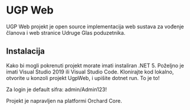 # UGP Web 

UGP Web projekt je open source implementacija web sustava za vođenje članova i web stranice Udruge Glas poduzetnika.

## Instalacija

Kako bi mogli pokrenuti projekt morate imati instaliran .NET 5. Poželjno je imati Visual Studio 2019 ili Visual Studio Code.
Klonirajte kod lokalno, otvorite u konzoli projekt UgpWeb, i upišite dotnet run. To je to!

Za login je default sifra: admin/Admin123!
 
Projekt je napravljen na platformi Orchard Core.
